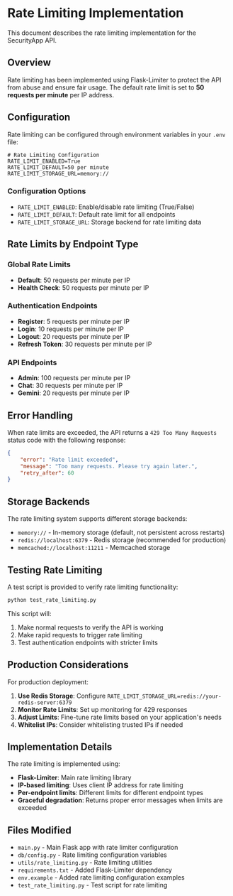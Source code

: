 # Rate Limiting Implementation

This document describes the rate limiting implementation for the SecurityApp API.

## Overview

Rate limiting has been implemented using Flask-Limiter to protect the API from abuse and ensure fair usage. The default rate limit is set to **50 requests per minute** per IP address.

## Configuration

Rate limiting can be configured through environment variables in your `.env` file:

```env
# Rate Limiting Configuration
RATE_LIMIT_ENABLED=True
RATE_LIMIT_DEFAULT=50 per minute
RATE_LIMIT_STORAGE_URL=memory://
```

### Configuration Options

- `RATE_LIMIT_ENABLED`: Enable/disable rate limiting (True/False)
- `RATE_LIMIT_DEFAULT`: Default rate limit for all endpoints
- `RATE_LIMIT_STORAGE_URL`: Storage backend for rate limiting data

## Rate Limits by Endpoint Type

### Global Rate Limits
- **Default**: 50 requests per minute per IP
- **Health Check**: 50 requests per minute per IP

### Authentication Endpoints
- **Register**: 5 requests per minute per IP
- **Login**: 10 requests per minute per IP
- **Logout**: 20 requests per minute per IP
- **Refresh Token**: 30 requests per minute per IP

### API Endpoints
- **Admin**: 100 requests per minute per IP
- **Chat**: 30 requests per minute per IP
- **Gemini**: 20 requests per minute per IP

## Error Handling

When rate limits are exceeded, the API returns a `429 Too Many Requests` status code with the following response:

```json
{
    "error": "Rate limit exceeded",
    "message": "Too many requests. Please try again later.",
    "retry_after": 60
}
```

## Storage Backends

The rate limiting system supports different storage backends:

- `memory://` - In-memory storage (default, not persistent across restarts)
- `redis://localhost:6379` - Redis storage (recommended for production)
- `memcached://localhost:11211` - Memcached storage

## Testing Rate Limiting

A test script is provided to verify rate limiting functionality:

```bash
python test_rate_limiting.py
```

This script will:
1. Make normal requests to verify the API is working
2. Make rapid requests to trigger rate limiting
3. Test authentication endpoints with stricter limits

## Production Considerations

For production deployment:

1. **Use Redis Storage**: Configure `RATE_LIMIT_STORAGE_URL=redis://your-redis-server:6379`
2. **Monitor Rate Limits**: Set up monitoring for 429 responses
3. **Adjust Limits**: Fine-tune rate limits based on your application's needs
4. **Whitelist IPs**: Consider whitelisting trusted IPs if needed

## Implementation Details

The rate limiting is implemented using:

- **Flask-Limiter**: Main rate limiting library
- **IP-based limiting**: Uses client IP address for rate limiting
- **Per-endpoint limits**: Different limits for different endpoint types
- **Graceful degradation**: Returns proper error messages when limits are exceeded

## Files Modified

- `main.py` - Main Flask app with rate limiter configuration
- `db/config.py` - Rate limiting configuration variables
- `utils/rate_limiting.py` - Rate limiting utilities
- `requirements.txt` - Added Flask-Limiter dependency
- `env.example` - Added rate limiting configuration examples
- `test_rate_limiting.py` - Test script for rate limiting

